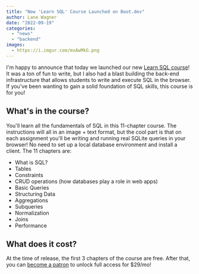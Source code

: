 ```yaml
---
title: "New 'Learn SQL' Course Launched on Boot.dev"
author: Lane Wagner
date: "2022-09-19"
categories: 
  - "news"
  - "backend"
images:
  - https://i.imgur.com/mxAwMkG.png
---
```


I'm happy to announce that today we launched our new [Learn SQL course](https://boot.dev/learn/learn-sql)! It was a ton of fun to write, but I also had a blast building the back-end infrastructure that allows students to write and execute SQL in the browser. If you've been wanting to gain a solid foundation of SQL skills, this course is for you!

## What's in the course?

You'll learn all the fundamentals of SQL in this 11-chapter course. The instructions will all in an image + text format, but the cool part is that on each assignment you'll be writing and running real SQLite queries in your browser! No need to set up a local database environment and install a client. The 11 chapters are:

* What is SQL?
* Tables
* Constraints
* CRUD operations (how databases play a role in web apps)
* Basic Queries
* Structuring Data
* Aggregations
* Subqueries
* Normalization
* Joins
* Performance

## What does it cost?

At the time of release, the first 3 chapters of the course are free. After that, you can [become a patron](https://boot.dev/pricing) to unlock full access for $29/mo!
